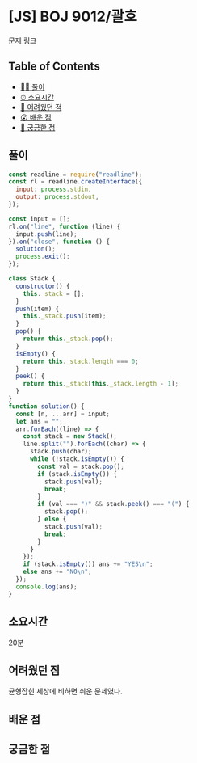 # [JS] BOJ 9012/괄호

[문제 링크](https://www.acmicpc.net/problem/9012)

<!-- 제목으로 다음과 같은 내용으로 작성해주세요 ! -->
<!-- 📕 백준 : BOJ 문제번호/문제제목 e.g. BOJ 2577/숫자의 개수 -->
<!-- 📗 프로그래머스 : PRO 문제번호/문제제목 e.g. PRO 120812/최빈값 구하기 -->
<!-- 백준허브를 사용하시면 프로그래머스의 문제번호도 확인하실 수 있습니다 -->

## Table of Contents

- [✍🏻 풀이](#풀이)
- [⏰ 소요시간](#소요시간)
- [🫠 어려웠던 점](#어려웠던-점)
- [😮 배운 점](#배운-점)
- [🤔 궁금한 점](#궁금한-점)

## 풀이

<!-- ```옆에 사용하는 언어를 기입하세요 e.g. javascript, python -->

```javascript
const readline = require("readline");
const rl = readline.createInterface({
  input: process.stdin,
  output: process.stdout,
});

const input = [];
rl.on("line", function (line) {
  input.push(line);
}).on("close", function () {
  solution();
  process.exit();
});

class Stack {
  constructor() {
    this._stack = [];
  }
  push(item) {
    this._stack.push(item);
  }
  pop() {
    return this._stack.pop();
  }
  isEmpty() {
    return this._stack.length === 0;
  }
  peek() {
    return this._stack[this._stack.length - 1];
  }
}
function solution() {
  const [n, ...arr] = input;
  let ans = "";
  arr.forEach((line) => {
    const stack = new Stack();
    line.split("").forEach((char) => {
      stack.push(char);
      while (!stack.isEmpty()) {
        const val = stack.pop();
        if (stack.isEmpty()) {
          stack.push(val);
          break;
        }
        if (val === ")" && stack.peek() === "(") {
          stack.pop();
        } else {
          stack.push(val);
          break;
        }
      }
    });
    if (stack.isEmpty()) ans += "YES\n";
    else ans += "NO\n";
  });
  console.log(ans);
}
```

## 소요시간

20분

## 어려웠던 점

균형잡힌 세상에 비하면 쉬운 문제였다.

## 배운 점

## 궁금한 점
